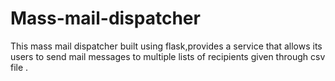 # Mass-mail-dispatcher
This mass mail dispatcher built using flask,provides a service that allows its users to send mail messages to multiple lists of recipients given through csv file .
